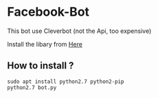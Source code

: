 # Facebook-Bot

This bot use Cleverbot (not the Api, too expensive)

Install the libary from [Here](https://gitlab.com/0v3rl0w/Unofficial-Cleverbot-Api)


## How to install ?

```
sudo apt install python2.7 python2-pip
python2.7 bot.py
```

